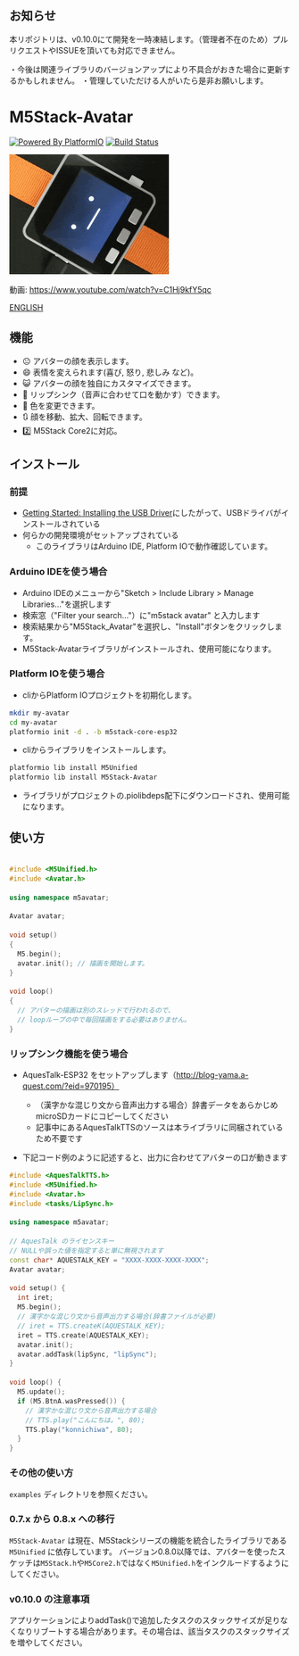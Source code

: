 ## お知らせ

本リポジトリは、v0.10.0にて開発を一時凍結します。（管理者不在のため）プルリクエストやISSUEを頂いても対応できません。

・今後は関連ライブラリのバージョンアップにより不具合がおきた場合に更新するかもしれません。
・管理していただける人がいたら是非お願いします。

# M5Stack-Avatar

[![Powered By PlatformIO](https://img.shields.io/badge/powered-PlatformIO-brightgreen)](https://platformio.org/)
[![Build Status](https://travis-ci.com/meganetaaan/m5stack-avatar.svg?branch=master)](https://travis-ci.com/meganetaaan/m5stack-avatar)

![M5Stack-Avatar](docs/image/avatar.gif)

動画: https://www.youtube.com/watch?v=C1Hj9kfY5qc

[ENGLISH](README.md)

## 機能

* :neutral_face:     アバターの顔を表示します。
* :smile:            表情を変えられます(喜び, 怒り, 悲しみ など)。
* :smiley_cat:       アバターの顔を独自にカスタマイズできます。
* :kiss:             リップシンク（音声に合わせて口を動かす）できます。
* :art:              色を変更できます。
* :arrows_clockwise: 顔を移動、拡大、回転できます。
* :two:              M5Stack Core2に対応。

## インストール

### 前提

* [Getting Started: Installing the USB Driver](http://www.m5stack.com/assets/docs/)にしたがって、USBドライバがインストールされている
* 何らかの開発環境がセットアップされている
  * このライブラリはArduino IDE, Platform IOで動作確認しています。

### Arduino IDEを使う場合

* Arduino IDEのメニューから"Sketch > Include Library > Manage Libraries..."を選択します
* 検索窓（"Filter your search..."）に"m5stack avatar" と入力します
* 検索結果から"M5Stack_Avatar"を選択し、"Install"ボタンをクリックします。
* M5Stack-Avatarライブラリがインストールされ、使用可能になります。

### Platform IOを使う場合

* cliからPlatform IOプロジェクトを初期化します。
```sh
mkdir my-avatar
cd my-avatar
platformio init -d . -b m5stack-core-esp32
```
* cliからライブラリをインストールします。
```sh
platformio lib install M5Unified
platformio lib install M5Stack-Avatar
```
* ライブラリがプロジェクトの.piolibdeps配下にダウンロードされ、使用可能になります。

## 使い方

```cpp

#include <M5Unified.h>
#include <Avatar.h>

using namespace m5avatar;

Avatar avatar;

void setup()
{
  M5.begin();
  avatar.init(); // 描画を開始します。
}

void loop()
{
  // アバターの描画は別のスレッドで行われるので、
  // loopループの中で毎回描画をする必要はありません。
}
```

### リップシンク機能を使う場合

* AquesTalk-ESP32 をセットアップします（http://blog-yama.a-quest.com/?eid=970195）
  * （漢字かな混じり文から音声出力する場合）辞書データをあらかじめmicroSDカードにコピーしてください
  * 記事中にあるAquesTalkTTSのソースは本ライブラリに同梱されているため不要です

* 下記コード例のように記述すると、出力に合わせてアバターの口が動きます

```cpp
#include <AquesTalkTTS.h>
#include <M5Unified.h>
#include <Avatar.h>
#include <tasks/LipSync.h>

using namespace m5avatar;

// AquesTalk のライセンスキー
// NULLや誤った値を指定すると単に無視されます
const char* AQUESTALK_KEY = "XXXX-XXXX-XXXX-XXXX";
Avatar avatar;

void setup() {
  int iret;
  M5.begin();
  // 漢字かな混じり文から音声出力する場合(辞書ファイルが必要)
  // iret = TTS.createK(AQUESTALK_KEY);
  iret = TTS.create(AQUESTALK_KEY);
  avatar.init();
  avatar.addTask(lipSync, "lipSync");
}

void loop() {
  M5.update();
  if (M5.BtnA.wasPressed()) {
    // 漢字かな混じり文から音声出力する場合
    // TTS.play("こんにちは。", 80);
    TTS.play("konnichiwa", 80);
  }
}

```

### その他の使い方

`examples` ディレクトリを参照ください。

### 0.7.x から 0.8.x への移行

`M5Stack-Avatar` は現在、M5Stackシリーズの機能を統合したライブラリである `M5Unified` に依存しています。
バージョン0.8.0以降では、アバターを使ったスケッチは`M5Stack.h`や`M5Core2.h`ではなく`M5Unified.h`をインクルードするようにしてください。

### v0.10.0 の注意事項

アプリケーションによりaddTask()で追加したタスクのスタックサイズが足りなくなりリブートする場合があります。その場合は、該当タスクのスタックサイズを増やしてください。